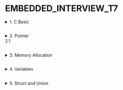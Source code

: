 # EMBEDDED_INTERVIEW_T7

<details>
<summary>1. C Basic </summary>
  
</details>

##
<details>
<summary>2. Pointer</summary>
</details>
2.1

##
<details>
<summary>3. Memory Allocation</summary>
</details>

##
<details>
<summary>4. Variables</summary>
</details>

##
<details>
<summary>5. Struct and Union</summary>
